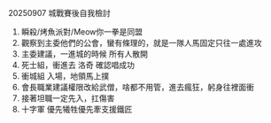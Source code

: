 20250907 城戰賽後自我檢討

1. 瞬殺/烤魚派對/Meow你一拳是同盟
2. 觀察到主委他們的公會，蠻有條理的，就是一隊人馬固定只往一處進攻
3. 主委建議，一進城的時候 所有人散開
4. 死士組，衝進去 洛奇 確認唱成功
5. 衝城組 入場，地領馬上撲
6. 會長職業建議權限改給武僧，啥都不用管，進去瘋狂，躬身往裡面衝
7. 接著坦職一定先入，扛傷害
8. 十字軍 優先犧牲優先牽支援鐵匠
